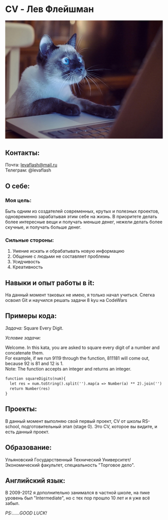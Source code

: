 # CV - Лев Флейшман
![](https://github.com/LevaFlash/rsschool-cv/blob/gh-pages/GITAVA.jpg)
## Контакты:
Почта: levaflash@mail.ru \
Телеграм: @levaflash
## О себе:
### Моя цель: 
Быть одним из создателей современных, крутых и полезных проектов, одновременно зарабатывая этим себе на жизнь. В приоритете делать более интересные вещи и получать меньше денег, нежели делать более скучные, и получать больше денег.
### Сильные стороны: 
1. Умение искать и обрабатывать новую информацию
2. Общение с людьми не составляет проблемы
3. Усидчивость
4. Креативность
## Навыки и опыт работы в it:
На данный момент таковых не имею, я только начал учиться. Слегка освоил Git и научился решать задачи 8 kyu на CodeWars
## Примеры кода:
*Задача:* Square Every Digit.


*Условие задачи:*


Welcome. In this kata, you are asked to square every digit of a number and concatenate them.\
For example, if we run 9119 through the function, 811181 will come out, because 92 is 81 and 12 is 1.\
Note: The function accepts an integer and returns an integer.

```
function squareDigits(num){
  let res = num.toString().split('').map(a => Number(a) ** 2).join('')
  return Number(res)
}
```
## Проекты:
В данный момент выполняю свой первый проект, CV от школы RS-school, подготовительный этап (stage 0). Это CV, которое вы видите, и есть данный проект.
## Образование:
Ульяновский Государственный Технический Университет/
Экономический факультет, специальность "Торговое дело".
## Английский язык:
В 2009-2012 я дополнительно занимался в частной школе, на пике уровень был "Intermediate", но с тех пор прошло 10 лет и я уже всё забыл.


*PS:......GOOD LUCK!*